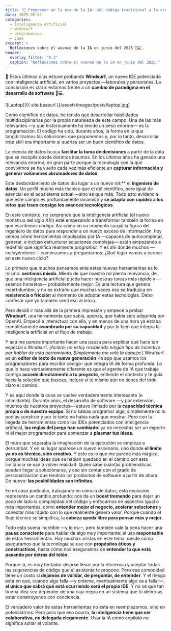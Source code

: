 ```yaml
---
title: "🚀 Programar en la era de la IA: del código tradicional a la creatividad ilimitada"
date: 2025-06-01
categories:
  - inteligencia-artificial
  - windsurf
  - programacion
  - ides
excerpt: >
  Reflexiones sobre el avance de la IA en junio del 2025 🧠💻.
header:
  overlay_filter: "0.3"
  caption: "Reflexiones sobre el avance de la IA en junio del 2025."
---
```


🚀 Estos últimos días estuve probando **Windsurf**, un nuevo IDE potenciado con inteligencia artificial, en varios proyectos —laborales y personales. La conclusión es clara: estamos frente a un **cambio de paradigma en el desarrollo de software** 🧠💻.

![Laptop]({{ site.baseurl }}/assets/images/posts/laptop.jpg)

Como científico de datos, he tenido que desarrollar habilidades multidisciplinarias por la propia naturaleza de este campo. Una de las más relevantes —y que históricamente ha tenido un peso enorme— es la programación. El código ha sido, durante años, la forma en la que tangibilizamos las soluciones que proponemos y, por lo tanto, desarrollar este skill era importante si querías ser un buen científico de datos.

La ciencia de datos busca **facilitar la toma de decisiones** a partir de la data que se recopila desde distintos insumos. En los últimos años ha ganado una relevancia enorme, en gran parte porque la tecnología con la que convivimos se ha vuelto cada vez más eficiente en **capturar información y generar volúmenes abrumadores de datos**.

Este desbordamiento de datos dio lugar a un nuevo rol:** el **ingeniero de datos**. Un perfil mucho más técnico que el del científico, pero igual de esencial en el ecosistema actual —sino es que más. Todo esto evidencia que este campo es profundamente dinámico y **se adapta con rapidez a los retos que traen consigo los avances tecnológicos**.

En este contexto, no sorprende que la inteligencia artificial (el nuevo monstruo del siglo XXI) esté empezando a transformar también la forma en que escribimos código. Así como en su momento surgió la figura del ingeniero de datos para responder a un nuevo exceso de información, hoy vemos cómo herramientas impulsadas por IA —capaces de autocompletar, generar, e incluso estructurar soluciones complejas— están empezando a redefinir qué significa realmente *programar*. Y es ahí donde muchos —incluyéndome— comenzamos a preguntarnos: ¿Qué lugar vamos a ocupar en este nuevo ciclo? 

Lo primero que muchos pensamos ante estas nuevas herramientas es lo mismo: **sentimos miedo**. Miedo de que nuestro rol pierda relevancia, de que una inteligencia artificial pueda hacer nuestras tareas más rápido y —seamos honestos— probablemente mejor. Es una lectura que genera incertidumbre, y no es extraño que muchas veces eso se traduzca en **resistencia o fricción** al momento de adoptar estas tecnologías. Debo confesar que yo también sentí eso al inicio.

Pero decidí ir más allá de la primera impresión y empecé a probar **Windsurf**, una herramienta que sabía, apenas, que había sido adquirida por OpenAI. Empecé a interactuar con ella, y en menos de una hora ya estaba completamente **asombrado por su capacidad** y por lo bien que integra la inteligencia artificial en el flujo de trabajo.

Y acá me parece importante hacer una pausa para explicar qué hace tan especial a Windsurf. (*Aclaro: no estoy recibiendo ningún tipo de incentivo por hablar de esta herramienta. Simplemente me voló la cabeza.*) Windsurf es un **editor de texto de nueva generación** -la app que usamos los programadores para escribir código- que integra IA de forma profunda. Lo que lo hace verdaderamente diferente es que el agente de IA que trabaja contigo **accede directamente a tu proyecto**, entiende el contexto y te guía hacia la solución que buscas, incluso si tú mismo aún no tienes del todo claro el camino.

Y es aquí donde la cosa se vuelve verdaderamente interesante (e intimidante). Durante años, el desarrollo de software —y por extensión, muchos de nuestros proyectos— estuvo limitado por la **capacidad técnica propia o de nuestro equipo**. Si no sabías programar algo, simplemente no lo podías construir y por lo tanto no había nada que mostrar. Pero con la llegada de herramientas como los IDEs potenciados con inteligencia artificial, **las reglas del juego han cambiado**: ya no necesitas ser un experto ni el mejor programador para comenzar a **plasmar tus ideas**.

El muro que separaba la imaginación de la ejecución se empieza a derrumbar. Y en su lugar aparece un nuevo escenario, uno donde **el límite ya no es técnico, sino creativo**. Y esto es lo que me parece más mágico, porque muchas ideas que se habían quedado en el camino por esta limitancia se van a volver realidad. Quién sabe cuántas problemáticas puedan llegar a solucionarse, y eso sin contar con el grado de personalización que tendrán los productos de software a partir de ahora. De nuevo: **las posibilidades son infinitas**.

En mi caso particular, trabajando en ciencia de datos, esta evolución representa un cambio profundo: nos da un **boost tremendo** para dejar un poco de lado la complejidad del código y enfocarnos en aspectos igual o más importantes, como **entender mejor el negocio, acelerar soluciones** y conectar más rápido con lo que realmente genera valor. Porque cuando el flujo técnico se simplifica, la **cabeza queda libre para pensar más y mejor**.

Todo esto suena increíble —y lo es—, pero también vale la pena hacer una **pausa consciente** para hablar de algo muy importante: el uso **responsable** de estas herramientas. Hay muchas aristas en este tema, desde cómo aseguramos que la tecnología se use con **propósitos éticos y constructivos**, hasta cómo nos aseguramos de **entender lo que está pasando por detrás del telón**.

Porque sí, es muy tentador dejarse llevar por la eficiencia y aceptar todas las sugerencias de código que el asistente te propone. Pero esa comodidad tiene un costo si **dejamos de validar, de preguntar, de entender**. Y el riesgo está en que, cuando algo falla —y créeme, eventualmente algo va a fallar—, **el único que sabrá qué está ocurriendo será el propio IDE**. Y no sé qué tan buena idea sea depender de una caja negra en un sistema que tú deberías estar construyendo con conciencia.

El verdadero valor de estas herramientas no está en reemplazarnos, sino en potenciarnos. Pero para que eso ocurra, **la inteligencia tiene que ser colaborativa, no delegada ciegamente**. Usar la IA como copiloto no significa soltar el volante.